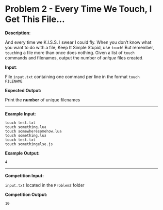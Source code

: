 # Problem 2 - Every Time We Touch, I Get This File...

**Description:**

And every time we K.I.S.S. I swear I could fly. When you don't know what you want to do with a file, Keep It Simple Stupid, use `touch`! But remember, `touch`ing a file more than once does nothing. Given a list of `touch` commands and filenames, output the number of _unique_ files created.

**Input**:

File `input.txt` containing one command per line in the format `touch FILENAME`

**Expected Output:**

Print the **number** of unique filenames

-----

**Example Input:**

```
touch test.txt
touch something.lua
touch somewheresomehow.lua
touch something.lua
touch test.txt
touch somethingelse.js
```

**Example Output:**

`4`

--------------

**Competition Input:**

`input.txt` located in the `Problem2` folder

**Competition Output:**

`10`